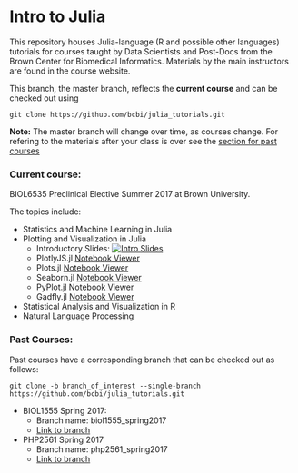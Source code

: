 # Intro to Julia

This repository houses Julia-language (R and possible other languages) tutorials for courses taught by Data Scientists and Post-Docs from the Brown Center for Biomedical Informatics.
Materials by the main instructors are found in the course website.

This branch, the master branch, reflects the **current course** and can be checked out using

```
git clone https://github.com/bcbi/julia_tutorials.git
```

**Note:** The master branch will change over time, as courses change. For refering to the materials after your class is over see the [section for past courses](#past-courses)

### Current course:
BIOL6535 Preclinical Elective
Summer 2017 at Brown University.

The topics include:

* Statistics and Machine Learning in Julia
* Plotting and Visualization in Julia
  * Introductory Slides: [![Intro Slides](https://gitpitch.com/assets/badge.svg)](https://gitpitch.com/bcbi/julia_tutorials/master?grs=github&t=white&p=plotting)
  * PlotlyJS.jl [Notebook Viewer](http://nbviewer.jupyter.org/github/bcbi/julia_tutorials/blob/master/plotting/plotlyjs_basics.ipynb)
  * Plots.jl [Notebook Viewer](http://nbviewer.jupyter.org/github/bcbi/julia_tutorials/blob/master/plotting/plots_basics.ipynb)
  * Seaborn.jl [Notebook Viewer](http://nbviewer.jupyter.org/github/bcbi/julia_tutorials/blob/master/plotting/seaborn.ipynb)
  * PyPlot.jl [Notebook Viewer](http://nbviewer.jupyter.org/github/bcbi/julia_tutorials/blob/master/plotting/pyplot_basics.ipynb)
  * Gadfly.jl [Notebook Viewer](http://nbviewer.jupyter.org/github/bcbi/julia_tutorials/blob/master/plotting/gadfly_basics.ipynb)
* Statistical Analysis and Visualization in R
* Natural Language Processing



### Past Courses:

Past courses have a corresponding branch that can be checked out as follows:

```
git clone -b branch_of_interest --single-branch https://github.com/bcbi/julia_tutorials.git
```

* BIOL1555 Spring 2017:
  * Branch name: biol1555_spring2017
  * [Link to branch](https://github.com/bcbi/julia_tutorials/tree/biol1555_spring17)
* PHP2561 Spring 2017
  * Branch name: php2561_spring2017
  * [Link to branch](https://github.com/bcbi/julia_tutorials/tree/php2561_spring17)
